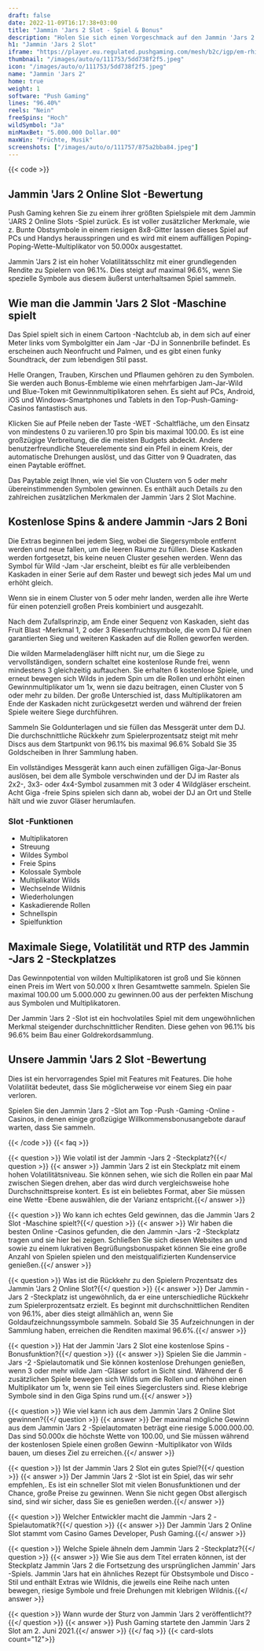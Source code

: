 ```yaml
---
draft: false
date: 2022-11-09T16:17:38+03:00
title: "Jammin 'Jars 2 Slot - Spiel & Bonus"
description: "Holen Sie sich einen Vorgeschmack auf den Jammin 'Jars 2 -Slot mit unserem Bewertungen des Gameplays & Features. Wir werden uns auch ansehen, wo Sie es mit den besten Casino -Boni spielen können."
h1: "Jammin 'Jars 2 Slot"
iframe: "https://player.eu.regulated.pushgaming.com/mesh/b2c/igp/em-rhino/launch?ccyCode=EUR&rgsCode=hive&mode=DEMO&lang=en&country=GB&rgsGameId=jamminjars2&jurisdiction=MT"
thumbnail: "/images/auto/o/111753/5dd738f2f5.jpeg"
icon: "/images/auto/o/111753/5dd738f2f5.jpeg"
name: "Jammin 'Jars 2"
home: true
weight: 1
software: "Push Gaming"
lines: "96.40%"
reels: "Nein"
freeSpins: "Hoch"
wildSymbol: "Ja"
minMaxBet: "5.000.000 Dollar.00"
maxWin: "Früchte, Musik"
screenshots: ["/images/auto/o/111757/875a2bba84.jpeg"]
---
```


{{< code >}}<h2>Jammin 'Jars 2 Online Slot -Bewertung</h2><p>Push Gaming kehren Sie zu einem ihrer größten Spielspiele mit dem Jammin 'JARS 2 Online Slots -Spiel zurück. Es ist voller zusätzlicher Merkmale, wie z. Bunte Obstsymbole in einem riesigen 8x8-Gitter lassen dieses Spiel auf PCs und Handys herausspringen und es wird mit einem auffälligen Poping-Poping-Wette-Multiplikator von 50.000x ausgestattet.</p><p>Jammin 'Jars 2 ist ein hoher Volatilitätsschlitz mit einer grundlegenden Rendite zu Spielern von 96.1%. Dies steigt auf maximal 96.6%, wenn Sie spezielle Symbole aus diesem äußerst unterhaltsamen Spiel sammeln.</p><h2>Wie man die Jammin 'Jars 2 Slot -Maschine spielt</h2><p>Das Spiel spielt sich in einem Cartoon -Nachtclub ab, in dem sich auf einer Meter links vom Symbolgitter ein Jam -Jar -DJ in Sonnenbrille befindet. Es erscheinen auch Neonfrucht und Palmen, und es gibt einen funky Soundtrack, der zum lebendigen Stil passt.</p><p>Helle Orangen, Trauben, Kirschen und Pflaumen gehören zu den Symbolen. Sie werden auch Bonus-Embleme wie einen mehrfarbigen Jam-Jar-Wild und Blue-Token mit Gewinnmultiplikatoren sehen. Es sieht auf PCs, Android, iOS und Windows-Smartphones und Tablets in den Top-Push-Gaming-Casinos fantastisch aus.</p><p>Klicken Sie auf Pfeile neben der Taste -WET -Schaltfläche, um den Einsatz von mindestens 0 zu variieren.10 pro Spin bis maximal 100.00. Es ist eine großzügige Verbreitung, die die meisten Budgets abdeckt. Andere benutzerfreundliche Steuerelemente sind ein Pfeil in einem Kreis, der automatische Drehungen auslöst, und das Gitter von 9 Quadraten, das einen Paytable eröffnet.</p><p>Das Paytable zeigt Ihnen, wie viel Sie von Clustern von 5 oder mehr übereinstimmenden Symbolen gewinnen. Es enthält auch Details zu den zahlreichen zusätzlichen Merkmalen der Jammin 'Jars 2 Slot Machine.</p><h2>Kostenlose Spins & andere Jammin -Jars 2 Boni</h2><p>Die Extras beginnen bei jedem Sieg, wobei die Siegersymbole entfernt werden und neue fallen, um die leeren Räume zu füllen. Diese Kaskaden werden fortgesetzt, bis keine neuen Cluster gesehen werden. Wenn das Symbol für Wild -Jam -Jar erscheint, bleibt es für alle verbleibenden Kaskaden in einer Serie auf dem Raster und bewegt sich jedes Mal um und erhöht gleich.</p><p>Wenn sie in einem Cluster von 5 oder mehr landen, werden alle ihre Werte für einen potenziell großen Preis kombiniert und ausgezahlt.</p><p>Nach dem Zufallsprinzip, am Ende einer Sequenz von Kaskaden, sieht das Fruit Blast -Merkmal 1, 2 oder 3 Riesenfruchtsymbole, die vom DJ für einen garantierten Sieg und weiteren Kaskaden auf die Rollen geworfen werden.</p><p>Die wilden Marmeladengläser hilft nicht nur, um die Siege zu vervollständigen, sondern schaltet eine kostenlose Runde frei, wenn mindestens 3 gleichzeitig auftauchen. Sie erhalten 6 kostenlose Spiele, und erneut bewegen sich Wilds in jedem Spin um die Rollen und erhöht einen Gewinnmultiplikator um 1x, wenn sie dazu beitragen, einen Cluster von 5 oder mehr zu bilden. Der große Unterschied ist, dass Multiplikatoren am Ende der Kaskaden nicht zurückgesetzt werden und während der freien Spiele weitere Siege durchführen.</p><p>Sammeln Sie Goldunterlagen und sie füllen das Messgerät unter dem DJ. Die durchschnittliche Rückkehr zum Spielerprozentsatz steigt mit mehr Discs aus dem Startpunkt von 96.1% bis maximal 96.6% Sobald Sie 35 Goldscheiben in Ihrer Sammlung haben.</p><p>Ein vollständiges Messgerät kann auch einen zufälligen Giga-Jar-Bonus auslösen, bei dem alle Symbole verschwinden und der DJ im Raster als 2x2-, 3x3- oder 4x4-Symbol zusammen mit 3 oder 4 Wildgläser erscheint. Acht Giga -freie Spins spielen sich dann ab, wobei der DJ an Ort und Stelle hält und wie zuvor Gläser herumlaufen.</p><h3>
Slot -Funktionen</h3><ul>
<li></span>
Multiplikatoren</li>
<li></span>
Streuung</li>
<li></span>
Wildes Symbol</li>
<li></span>
Freie Spins</li>
<li></span>
Kolossale Symbole</li>
<li></span>
Multiplikator Wilds</li>
<li></span>
Wechselnde Wildnis</li>
<li></span>
Wiederholungen</li>
<li></span>
Kaskadierende Rollen</li>
<li></span>
Schnellspin</li>
<li></span>
Spielfunktion</li></ul><h2>Maximale Siege, Volatilität und RTP des Jammin -Jars 2 -Steckplatzes</h2><p>Das Gewinnpotential von wilden Multiplikatoren ist groß und Sie können einen Preis im Wert von 50.000 x Ihren Gesamtwette sammeln. Spielen Sie maximal 100.00 um 5.000.000 zu gewinnen.00 aus der perfekten Mischung aus Symbolen und Multiplikatoren.</p><p>Der Jammin 'Jars 2 -Slot ist ein hochvolatiles Spiel mit dem ungewöhnlichen Merkmal steigender durchschnittlicher Renditen. Diese gehen von 96.1% bis 96.6% beim Bau einer Goldrekordsammlung.</p><h2>Unsere Jammin 'Jars 2 Slot -Bewertung</h2><p>Dies ist ein hervorragendes Spiel mit Features mit Features. Die hohe Volatilität bedeutet, dass Sie möglicherweise vor einem Sieg ein paar verloren.</p><p>Spielen Sie den Jammin 'Jars 2 -Slot am Top -Push -Gaming -Online -Casinos, in denen einige großzügige Willkommensbonusangebote darauf warten, dass Sie sammeln.</p>
{{< /code >}}
{{< faq >}}

{{< question >}} Wie volatil ist der Jammin -Jars 2 -Steckplatz?{{</ question >}}
{{< answer >}} Jammin 'Jars 2 ist ein Steckplatz mit einem hohen Volatilitätsniveau. Sie können sehen, wie sich die Rollen ein paar Mal zwischen Siegen drehen, aber das wird durch vergleichsweise hohe Durchschnittspreise kontert. Es ist ein beliebtes Format, aber Sie müssen eine Wette -Ebene auswählen, die der Varianz entspricht.{{</ answer >}}

{{< question >}} Wo kann ich echtes Geld gewinnen, das die Jammin 'Jars 2 Slot -Maschine spielt?{{</ question >}}
{{< answer >}} Wir haben die besten Online -Casinos gefunden, die den Jammin -Jars -2 -Steckplatz tragen und sie hier bei zeigen. Schließen Sie sich diesen Websites an und sowie zu einem lukrativen Begrüßungsbonuspaket können Sie eine große Anzahl von Spielen spielen und den meistqualifizierten Kundenservice genießen.{{</ answer >}}

{{< question >}} Was ist die Rückkehr zu den Spielern Prozentsatz des Jammin 'Jars 2 Online Slot?{{</ question >}}
{{< answer >}} Der Jammin -Jars 2 -Steckplatz ist ungewöhnlich, da er eine unterschiedliche Rückkehr zum Spielerprozentsatz erzielt. Es beginnt mit durchschnittlichen Renditen von 96.1%, aber dies steigt allmählich an, wenn Sie Goldaufzeichnungssymbole sammeln. Sobald Sie 35 Aufzeichnungen in der Sammlung haben, erreichen die Renditen maximal 96.6%.{{</ answer >}}

{{< question >}} Hat der Jammin 'Jars 2 Slot eine kostenlose Spins -Bonusfunktion?{{</ question >}}
{{< answer >}} Spielen Sie die Jammin -Jars -2 -Spielautomatik und Sie können kostenlose Drehungen genießen, wenn 3 oder mehr wilde Jam -Gläser sofort in Sicht sind. Während der 6 zusätzlichen Spiele bewegen sich Wilds um die Rollen und erhöhen einen Multiplikator um 1x, wenn sie Teil eines Siegerclusters sind. Riese klebrige Symbole sind in den Giga Spins rund um.{{</ answer >}}

{{< question >}} Wie viel kann ich aus dem Jammin 'Jars 2 Online Slot gewinnen?{{</ question >}}
{{< answer >}} Der maximal mögliche Gewinn aus dem Jammin 'Jars 2 -Spielautomaten beträgt eine riesige 5.000.000.00. Das sind 50.000x die höchste Wette von 100.00, und Sie müssen während der kostenlosen Spiele einen großen Gewinn -Multiplikator von Wilds bauen, um dieses Ziel zu erreichen.{{</ answer >}}

{{< question >}} Ist der Jammin 'Jars 2 Slot ein gutes Spiel?{{</ question >}}
{{< answer >}} Der Jammin 'Jars 2 -Slot ist ein Spiel, das wir sehr empfehlen,. Es ist ein schneller Slot mit vielen Bonusfunktionen und der Chance, große Preise zu gewinnen. Wenn Sie nicht gegen Obst allergisch sind, sind wir sicher, dass Sie es genießen werden.{{</ answer >}}

{{< question >}} Welcher Entwickler macht die Jammin -Jars 2 -Spielautomatik?{{</ question >}}
{{< answer >}} Der Jammin 'Jars 2 Online Slot stammt vom Casino Games Developer, Push Gaming.{{</ answer >}}

{{< question >}} Welche Spiele ähneln dem Jammin 'Jars 2 -Steckplatz?{{</ question >}}
{{< answer >}} Wie Sie aus dem Titel erraten können, ist der Steckplatz Jammin 'Jars 2 die Fortsetzung des ursprünglichen Jammin' Jars -Spiels. Jammin 'Jars hat ein ähnliches Rezept für Obstsymbole und Disco -Stil und enthält Extras wie Wildnis, die jeweils eine Reihe nach unten bewegen, riesige Symbole und freie Drehungen mit klebrigen Wildnis.{{</ answer >}}

{{< question >}} Wann wurde der Sturz von Jammin 'Jars 2 veröffentlicht??{{</ question >}}
{{< answer >}} Push Gaming startete den Jammin 'Jars 2 Slot am 2. Juni 2021.{{</ answer >}}
{{</ faq >}}
{{< card-slots count="12">}}